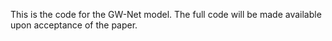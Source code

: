 This is the code for the GW-Net model. The full code will be made available upon acceptance of the paper.
